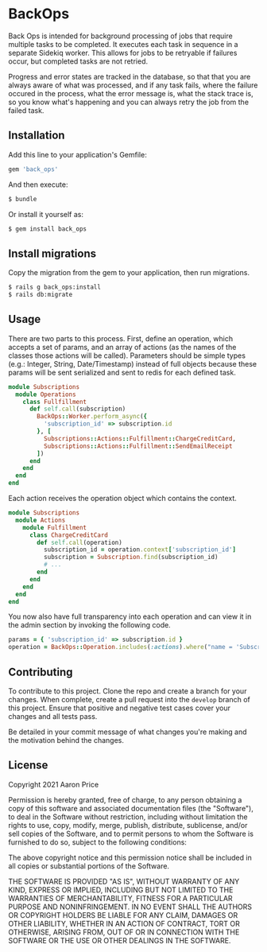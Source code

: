 # BackOps

Back Ops is intended for background processing of jobs that require multiple tasks to be completed. It executes each task in sequence in a separate Sidekiq worker. This allows for jobs to be retryable if failures occur, but completed tasks are not retried. 

Progress and error states are tracked in the database, so that that you are always aware of what was processed, and if any task fails, where the failure occured in the process, what the error message is, what the stack trace is, so you know what's happening and you can always retry the job from the failed task.

## Installation
Add this line to your application's Gemfile:

```ruby
gem 'back_ops'
```

And then execute:
```bash
$ bundle
```

Or install it yourself as:
```bash
$ gem install back_ops
```

## Install migrations
Copy the migration from the gem to your application, then run migrations.

```bash
$ rails g back_ops:install
$ rails db:migrate
```

## Usage

There are two parts to this process. First, define an operation, which accepts a set of params, and an array of actions (as the names of the classes those actions will be called). Parameters should be simple types (e.g.: Integer, String, Date/Timestamp) instead of full objects because these params will be sent serialized and sent to redis for each defined task.

```ruby
module Subscriptions
  module Operations
    class Fullfillment
      def self.call(subscription)
        BackOps::Worker.perform_async({
          'subscription_id' => subscription.id
        }, [
          Subscriptions::Actions::Fulfillment::ChargeCreditCard,
          Subscriptions::Actions::Fulfillment::SendEmailReceipt
        ])
      end
    end
  end
end
```

Each action receives the operation object which contains the context.

```ruby
module Subscriptions
  module Actions
    module Fulfillment
      class ChargeCreditCard
        def self.call(operation)
          subscription_id = operation.context['subscription_id']
          subscription = Subscription.find(subscription_id)
          # ...
        end
      end
    end
  end
end
```

You now also have full transparency into each operation and can view it in the admin section by invoking the following code.

```ruby
params = { 'subscription_id' => subscription.id }
operation = BackOps::Operation.includes(:actions).where("name = 'Subscriptions::Operations::Fulfillment' AND context @> ?", params.to_json).first
```


## Contributing
To contribute to this project. Clone the repo and create a branch for your changes. When complete, create a pull request into the `develop` branch of this project. Ensure that positive and negative test cases cover your changes and all tests pass.

Be detailed in your commit message of what changes you're making and the motivation behind the changes.

## License

Copyright 2021 Aaron Price

Permission is hereby granted, free of charge, to any person obtaining a copy of this software and associated documentation files (the "Software"), to deal in the Software without restriction, including without limitation the rights to use, copy, modify, merge, publish, distribute, sublicense, and/or sell copies of the Software, and to permit persons to whom the Software is furnished to do so, subject to the following conditions:

The above copyright notice and this permission notice shall be included in all copies or substantial portions of the Software.

THE SOFTWARE IS PROVIDED "AS IS", WITHOUT WARRANTY OF ANY KIND, EXPRESS OR IMPLIED, INCLUDING BUT NOT LIMITED TO THE WARRANTIES OF MERCHANTABILITY, FITNESS FOR A PARTICULAR PURPOSE AND NONINFRINGEMENT. IN NO EVENT SHALL THE AUTHORS OR COPYRIGHT HOLDERS BE LIABLE FOR ANY CLAIM, DAMAGES OR OTHER LIABILITY, WHETHER IN AN ACTION OF CONTRACT, TORT OR OTHERWISE, ARISING FROM, OUT OF OR IN CONNECTION WITH THE SOFTWARE OR THE USE OR OTHER DEALINGS IN THE SOFTWARE.
